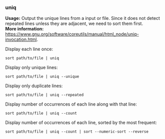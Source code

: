### uniq

**Usage:** Output the unique lines from a input or file.
Since it does not detect repeated lines unless they are adjacent, we need to sort them first. <br />
**More information:** https://www.gnu.org/software/coreutils/manual/html_node/uniq-invocation.html. <br />

Display each line once:

```
sort path/to/file | uniq
```

Display only unique lines:

```
sort path/to/file | uniq --unique
```

Display only duplicate lines:

```
sort path/to/file | uniq --repeated
```

Display number of occurrences of each line along with that line:

```
sort path/to/file | uniq --count
```

Display number of occurrences of each line, sorted by the most frequent:

```
sort path/to/file | uniq --count | sort --numeric-sort --reverse
```
